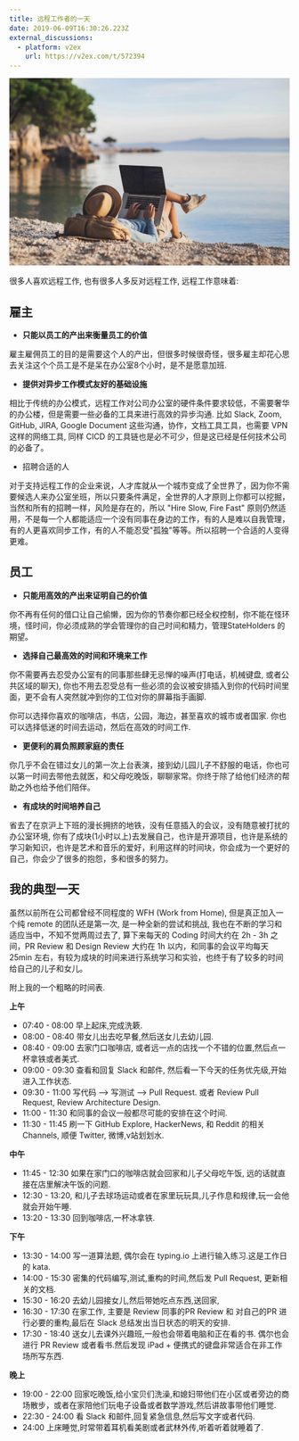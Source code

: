 ```yaml
---
title: 远程工作者的一天
date: 2019-06-09T16:30:26.223Z
external_discussions:
  - platform: v2ex
    url: https://v2ex.com/t/572394
---
```



![remote-work.jpg](https://github.com/metrue/Cofe/blob/main/assets/images/2025-03-22/1742652676821.jpg?raw=true)

很多人喜欢远程工作, 也有很多人多反对远程工作, 远程工作意味着:

## 雇主

* **只能以员工的产出来衡量员工的价值**

雇主雇佣员工的目的是需要这个人的产出，但很多时候很奇怪，很多雇主却花心思去关注这个个员工是不是呆在办公室8个小时，是不是愿意加班.

* **提供对异步工作模式友好的基础设施**

相比于传统的办公模式，远程工作对公司办公室的硬件条件要求较低，不需要奢华的办公楼，但是需要一些必备的工具来进行高效的异步沟通. 比如 Slack, Zoom, GitHub, JIRA, Google Document 这些沟通，协作，文档工具工具，也需要 VPN 这样的网络工具, 同样 CICD 的工具链也是必不可少，但是这已经是任何技术公司的必备了。

* 招聘合适的人

对于支持远程工作的企业来说，人才库就从一个城市变成了全世界了，因为你不需要候选人来办公室坐班，所以只要条件满足，全世界的人才原则上你都可以挖掘，当然和所有的招聘一样，风险是存在的，所以 "Hire Slow, Fire Fast" 原则仍然适用，不是每一个人都能适应一个没有同事在身边的工作，有的人是难以自我管理，有的人更喜欢同步工作，有的人不能忍受"孤独"等等。所以招聘一个合适的人变得更难。

## 员工

* **只能用高效的产出来证明自己的价值**

你不再有任何的借口让自己偷懒，因为你的节奏你都已经全权控制，你不能在怪环境，怪时间，你必须成熟的学会管理你的自己时间和精力，管理StateHolders 的期望。

* **选择自己最高效的时间和环境来工作**

你不需要再去忍受办公室有的同事那些肆无忌惮的噪声(打电话，机械键盘, 或者公共区域的聊天), 你也不用去忍受总有一些必须的会议被安排插入到你的代码时间里面，更不会有人突然就冲到你的工位对你的屏幕指手画脚.

你可以选择你喜欢的咖啡店，书店，公园，海边，甚至喜欢的城市或者国家. 你也可以选择低迷的时间去运动，然后在高效的时间工作.

* **更便利的肩负照顾家庭的责任**

你几乎不会在错过女儿的第一次上台表演，接到幼儿园儿子不舒服的电话，你也可以第一时间去带他去就医，和父母吃晚饭，聊聊家常。你终于除了给他们经济的帮助之外也给予他们陪伴。

* **有成块的时间培养自己**

省去了在京沪上下班的漫长拥挤的地铁，没有任意插入的会议，没有随意被打扰的办公室环境, 你有了成块(1小时以上)去发展自己，也许是开源项目，也许是系统的学习新知识，也许是艺术和音乐的爱好，利用这样的时间块，你会成为一个更好的自己，你会少了很多的抱怨，多和很多的努力。

## 我的典型一天

虽然以前所在公司都曾经不同程度的 WFH (Work from Home),  但是真正加入一个纯 remote 的团队还是第一次, 是一种全新的尝试和挑战, 我也在不断的学习和适应当中，不知不觉两周过去了, 算下来每天的 Coding 时间大约在 2h - 3h 之间，PR Review 和 Design Review 大约在 1h 以内，和同事的会议平均每天 25min 左右，有较为成块的时间来进行系统学习和实验，也终于有了较多的时间给自己的儿子和女儿。

附上我的一个粗略的时间表.

**上午**

* 07:40 - 08:00 早上起床,完成洗簌.
* 08:00 - 08:40 带女儿出去吃早餐,然后送女儿去幼儿园.
* 08:40 - 09:00 去家门口咖啡店, 或者远一点的店找一个不错的位置,然后点一杯拿铁或者美式.
* 09:00 - 09:30 查看和回复 Slack 和邮件, 然后看一下今天的任务优先级,开始进入工作状态.
* 09:30 - 11:00 写代码 --> 写测试 --> Pull Request. 或者 Review Pull Request, Review Architecture Design.
* 11:00 - 11:30 和同事的会议一般都尽可能的安排在这个时间.
* 11:30 - 11:45 刷一下 GitHub Explore, HackerNews, 和 Reddit 的相关 Channels,  顺便 Twitter,  微博,v站划划水.

**中午**

* 11:45 - 12:30 如果在家门口的咖啡店就会回家和儿子父母吃午饭, 远的话就直接在店里解决午饭的问题.
* 12:30 - 13:20, 和儿子去球场运动或者在家里玩玩具,儿子作息和规律,玩一会他就会开始午睡.
* 13:20 - 13:30 回到咖啡店,一杯冰拿铁.

**下午**

* 13:30 - 14:00 写一道算法题, 偶尔会在 typing.io 上进行输入练习.这是工作日的 kata.
* 14:00 - 15:30 密集的代码编写,测试,重构的时间,然后发 Pull Request, 更新相关的文档.
* 15:30 - 16:20 去幼儿园接女儿,然后带她吃点东西,送回家,
* 16:30 - 17:30 在家工作, 主要是 Review 同事的PR Review 和 对自己的PR 进行必要的重构,最后在 Slack 总结发出当日状态的明天的安排.
* 17:30 - 18:40 送女儿去课外兴趣班,一般也会带着电脑和正在看的书. 偶尔也会进行 PR Review 或者看书.然后发现 iPad + 便携式的键盘非常适合在非工作场所写东西.

**晚上**

* 19:00 - 22:00 回家吃晚饭,给小宝贝们洗澡,和媳妇带他们在小区或者旁边的商场散步，或者在家陪他们玩电子设备或者数学游戏,然后讲故事带他们睡觉.
* 22:30 - 24:00 看 Slack 和邮件,回复紧急信息,然后写文字或者代码.
* 24:00 上床睡觉,时常带着耳机看美剧或者武林外传,听着听着就睡着了.
